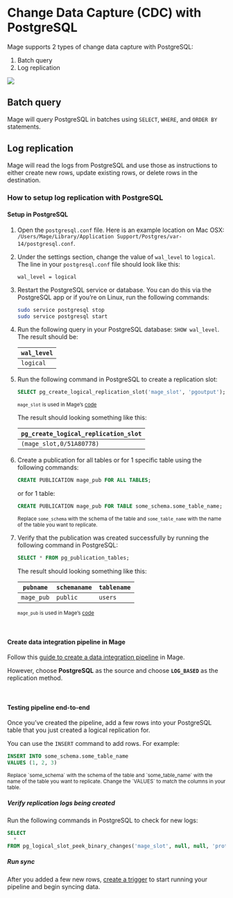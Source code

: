 # Change Data Capture (CDC) with PostgreSQL

Mage supports 2 types of change data capture with PostgreSQL:

1. Batch query
1. Log replication

![](https://user-images.githubusercontent.com/78053898/198754309-2ef713a7-62c8-4ea8-9ebb-8c24ed038cb3.png)

## Batch query

Mage will query PostgreSQL in batches using `SELECT`, `WHERE`, and `ORDER BY`
statements.

## Log replication

Mage will read the logs from PostgreSQL and use those as instructions to either
create new rows, update existing rows, or delete rows in the destination.

### How to setup log replication with PostgreSQL

#### Setup in PostgreSQL

1. Open the `postgresql.conf` file. Here is an example location on Mac OSX:
`/Users/Mage/Library/Application Support/Postgres/var-14/postgresql.conf`.
1. Under the settings section, change the value of `wal_level` to `logical`. The line in your
`postgresql.conf` file should look like this:
    ```text
    wal_level = logical
    ```
1. Restart the PostgreSQL service or database. You can do this via the PostgreSQL app or if you’re
on Linux, run the following commands:
    ```bash
    sudo service postgresql stop
    sudo service postgresql start
    ```
1. Run the following query in your PostgreSQL database: `SHOW wal_level`. The result should be:

    | `wal_level` |
    | --- |
    | `logical` |

1. Run the following command in PostgreSQL to create a replication slot:
    ```sql
    SELECT pg_create_logical_replication_slot('mage_slot', 'pgoutput');
    ```
    
    <sub>`mage_slot` is used in Mage’s [code](https://github.com/mage-ai/mage-ai/blob/master/mage_integrations/mage_integrations/sources/postgresql/__init__.py#L85)</sub>

    The result should looking something like this:

    | `pg_create_logical_replication_slot` |
    | --- |
    | `(mage_slot,0/51A80778)` |

1. Create a publication for all tables or for 1 specific table using the following commands:
    ```sql
    CREATE PUBLICATION mage_pub FOR ALL TABLES;
    ```

    or for 1 table:

    ```sql
    CREATE PUBLICATION mage_pub FOR TABLE some_schema.some_table_name;
    ```
    <sub>Replace `some_schema` with the schema of the table and `some_table_name` with the name
    of the table you want to replicate.</sub>

1. Verify that the publication was created successfully by running the following command in PostgreSQL:
    ```sql
    SELECT * FROM pg_publication_tables;
    ```

    The result should looking something like this:

    | `pubname` | `schemaname` | `tablename` |
    | --- | --- | --- |
    | `mage_pub` | `public` | `users` |
    
    <sub>`mage_pub` is used in Mage’s [code](https://github.com/mage-ai/mage-ai/blob/master/mage_integrations/mage_integrations/sources/postgresql/__init__.py#L126)</sub>

<br />

#### Create data integration pipeline in Mage

Follow this [guide to create a data integration pipeline](../../pipelines/DataIntegrationPipeline.md)
in Mage.

However, choose <b>PostgreSQL</b> as the source and choose <b>`LOG_BASED`</b> as the
replication method.

<br />

#### Testing pipeline end-to-end

Once you’ve created the pipeline, add a few rows into your PostgreSQL table that you just
created a logical replication for.

You can use the `INSERT` command to add rows. For example:

```sql
INSERT INTO some_schema.some_table_name
VALUES (1, 2, 3)
```

<sub>
  Replace `some_schema` with the schema of the table and `some_table_name` with the name
  of the table you want to replicate.
</sub>

<sub>
  Change the `VALUES` to match the columns in your table.
</sub>

##### Verify replication logs being created

Run the following commands in PostgreSQL to check for new logs:

```sql
SELECT
  *
FROM pg_logical_slot_peek_binary_changes('mage_slot', null, null, 'proto_version', '1', 'publication_names', 'mage_pub');
```

##### Run sync

After you added a few new rows, [create a trigger](../../../tutorials/triggers/schedule.md)
to start running your pipeline and begin syncing data.

<br />
